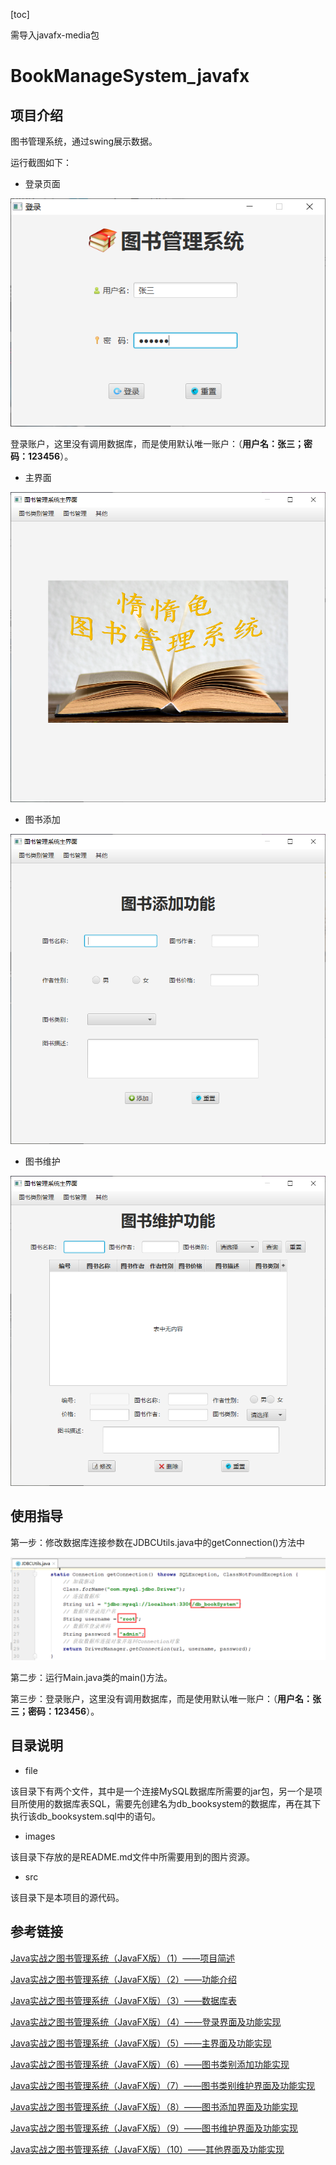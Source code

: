 [toc]

需导入javafx-media包








# BookManageSystem_javafx

## 项目介绍

图书管理系统，通过swing展示数据。

运行截图如下：

- 登录页面

![image-20210223194643650](images/image-20210223194643650.png)

登录账户，这里没有调用数据库，而是使用默认唯一账户：（**用户名：张三；密码：123456**）。

- 主界面

![image-20210223194703030](images/image-20210223194703030.png)

- 图书添加

![image-20210223194755295](images/image-20210223194755295.png)

- 图书维护

![image-20210223194806472](images/image-20210223194806472.png)

## 使用指导

第一步：修改数据库连接参数在JDBCUtils.java中的getConnection()方法中

![image-20210223194555888](images/image-20210223194555888.png)

第二步：运行Main.java类的main()方法。

第三步：登录账户，这里没有调用数据库，而是使用默认唯一账户：（**用户名：张三；密码：123456**）。

## 目录说明

- file

该目录下有两个文件，其中是一个连接MySQL数据库所需要的jar包，另一个是项目所使用的数据库表SQL，需要先创建名为db_booksystem的数据库，再在其下执行该db_booksystem.sql中的语句。

- images

该目录下存放的是README.md文件中所需要用到的图片资源。

- src

该目录下是本项目的源代码。

## 参考链接

[Java实战之图书管理系统（JavaFX版）（1）——项目简述](http://mp.weixin.qq.com/s?__biz=MzU4MDc0NDI0NQ==&mid=2247484607&idx=1&sn=b294dbd3a21373c79ed23657039d3529&chksm=fd5361e5ca24e8f37878357cdeee097889b2f8a87229f60b6a5ac8590201c2d201e02b4aa1be&scene=21#wechat_redirect)

[Java实战之图书管理系统（JavaFX版）（2）——功能介绍](http://mp.weixin.qq.com/s?__biz=MzU4MDc0NDI0NQ==&mid=2247484719&idx=1&sn=4d3a007becb6660496b82654cda14e50&chksm=fd536075ca24e963a3f78ebd37e22b75188ef311976f63716f9f22370702f490242a421f3ccd&scene=21#wechat_redirect)

[Java实战之图书管理系统（JavaFX版）（3）——数据库表](http://mp.weixin.qq.com/s?__biz=MzU4MDc0NDI0NQ==&mid=2247484767&idx=1&sn=8c630a6c115ae7b77a30212f635fdb6c&chksm=fd536005ca24e913968b1af843f8cea0d2193a97e81caa7fea77fac70e77ea67cd06e235d439&scene=21#wechat_redirect)

[Java实战之图书管理系统（JavaFX版）（4）——登录界面及功能实现](http://mp.weixin.qq.com/s?__biz=MzU4MDc0NDI0NQ==&mid=2247484768&idx=1&sn=c29a9b4e953fa2f0b55bfd2b9fa4ac5b&chksm=fd53603aca24e92c085a0c970b0677489155fcd7e6b97d324f76f634064328aab97d978138e7&scene=21#wechat_redirect)

[Java实战之图书管理系统（JavaFX版）（5）——主界面及功能实现](http://mp.weixin.qq.com/s?__biz=MzU4MDc0NDI0NQ==&mid=2247484769&idx=1&sn=963ff0276235865c28cf11ea0221a429&chksm=fd53603bca24e92dcac9728fa45acc2dcb4590e2caa78a813c296f26320705b7d2bc94274f59&scene=21#wechat_redirect)

[Java实战之图书管理系统（JavaFX版）（6）——图书类别添加功能实现](http://mp.weixin.qq.com/s?__biz=MzU4MDc0NDI0NQ==&mid=2247484957&idx=1&sn=21097846bc55ca3ad90bdc7dc804ae7a&chksm=fd536347ca24ea51e4a6f934c6bbbfde5325b9395cab6b1cb2c9f3f65e4fbe69605a300024ab&scene=21#wechat_redirect)

[Java实战之图书管理系统（JavaFX版）（7）——图书类别维护界面及功能实现](http://mp.weixin.qq.com/s?__biz=MzU4MDc0NDI0NQ==&mid=2247485038&idx=1&sn=e8f9e30f5846a5aa4d04566d3115f19c&chksm=fd536334ca24ea22bc91bb625ab16f9521d21841a551b8453c3460155e779d2c7c01bb630a42&scene=21#wechat_redirect)

[Java实战之图书管理系统（JavaFX版）（8）——图书添加界面及功能实现](http://mp.weixin.qq.com/s?__biz=MzU4MDc0NDI0NQ==&mid=2247485139&idx=1&sn=513d2ee316cfbaab9062995f98f5995e&chksm=fd536389ca24ea9f038777e15bf292d1b01776c9a7a9db237d1bcc6a4e64e477d8247d95a40a&scene=21#wechat_redirect)

[Java实战之图书管理系统（JavaFX版）（9）——图书维护界面及功能实现](http://mp.weixin.qq.com/s?__biz=MzU4MDc0NDI0NQ==&mid=2247485210&idx=1&sn=8c993c8f709646b7d71c814d2b3e141f&chksm=fd536240ca24eb56fbf62c0465a7fc50c783a3be3f4fe0f5709d5b9c0597cd9624917b5dbe86&scene=21#wechat_redirect)

[Java实战之图书管理系统（JavaFX版）（10）——其他界面及功能实现](http://mp.weixin.qq.com/s?__biz=MzU4MDc0NDI0NQ==&mid=2247485212&idx=1&sn=486377521e22b83c128473a7cc437e58&chksm=fd536246ca24eb50aef2de333545428f122304649d4b39527ce3237f0bcb28830e5a1ddc62cc&scene=21#wechat_redirect)